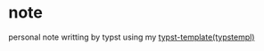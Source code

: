 # note
personal note writting by typst using my [typst-template(typstempl)](www.github.com/horaoen/typstempl)
